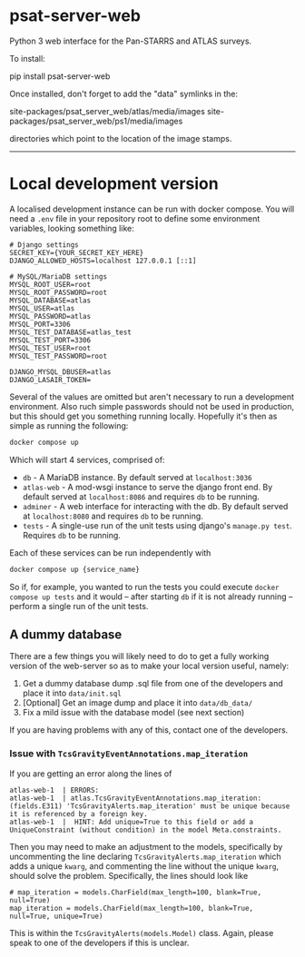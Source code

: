 # psat-server-web
Python 3 web interface for the Pan-STARRS and ATLAS surveys.

To install:

pip install psat-server-web

Once installed, don't forget to add the "data" symlinks in the:

site-packages/psat\_server\_web/atlas/media/images
site-packages/psat\_server\_web/ps1/media/images

directories which point to the location of the image stamps.

--- 

# Local development version 

A localised development instance can be run with docker compose. You will need a 
`.env` file in your repository root to define some environment variables, 
looking something like:

``` .env
# Django settings
SECRET_KEY={YOUR_SECRET_KEY_HERE}
DJANGO_ALLOWED_HOSTS=localhost 127.0.0.1 [::1]

# MySQL/MariaDB settings
MYSQL_ROOT_USER=root
MYSQL_ROOT_PASSWORD=root
MYSQL_DATABASE=atlas
MYSQL_USER=atlas
MYSQL_PASSWORD=atlas
MYSQL_PORT=3306
MYSQL_TEST_DATABASE=atlas_test
MYSQL_TEST_PORT=3306
MYSQL_TEST_USER=root
MYSQL_TEST_PASSWORD=root

DJANGO_MYSQL_DBUSER=atlas
DJANGO_LASAIR_TOKEN=

```

Several of the values are omitted but aren't necessary to run a development 
environment. Also ruch simple passwords should not be used in production, but this should get you something running locally. Hopefully it's then as simple as running the following:

``` bash
docker compose up
```

Which will start 4 services, comprised of:
- `db` - A MariaDB instance. By default served at `localhost:3036` 
- `atlas-web` - A mod-wsgi instance to serve the django front end. By default 
served at `localhost:8086` and requires `db` to be running.
- `adminer` - A web interface for interacting with the db. By default served 
at `localhost:8080` and requires `db` to be running.
- `tests` - A single-use run of the unit tests using django's `manage.py test`. 
Requires `db` to be running.

Each of these services can be run independently with 

``` bash
docker compose up {service_name}
```

So if, for example, you wanted to run the tests you could execute 
`docker compose up tests` and it would – after starting `db` if it is not 
already running – perform a single run of the unit tests. 

## A dummy database

There are a few things you will likely need to do to get a fully working version 
of the web-server so as to make your local version useful, namely: 
1. Get a dummy database dump .sql file from one of the developers and place it into `data/init.sql`
2. [Optional] Get an image dump and place it into `data/db_data/`
3. Fix a mild issue with the database model (see next section)

If you are having problems with any of this, contact one of the developers.

### Issue with `TcsGravityEventAnnotations.map_iteration`

If you are getting an error along the lines of 

```
atlas-web-1  | ERRORS:
atlas-web-1  | atlas.TcsGravityEventAnnotations.map_iteration: (fields.E311) 'TcsGravityAlerts.map_iteration' must be unique because it is referenced by a foreign key.
atlas-web-1  | 	HINT: Add unique=True to this field or add a UniqueConstraint (without condition) in the model Meta.constraints.
```

Then you may need to make an adjustment to the models, specifically by 
uncommenting the line declaring `TcsGravityAlerts.map_iteration` which adds a 
unique `kwarg`, and commenting the line without the unique `kwarg`, should solve 
the problem. Specifically, the lines should look like 
```
# map_iteration = models.CharField(max_length=100, blank=True, null=True)
map_iteration = models.CharField(max_length=100, blank=True, null=True, unique=True)
``` 
This is within the `TcsGravityAlerts(models.Model)` class. Again, please speak 
to one of the developers if this is unclear. 

